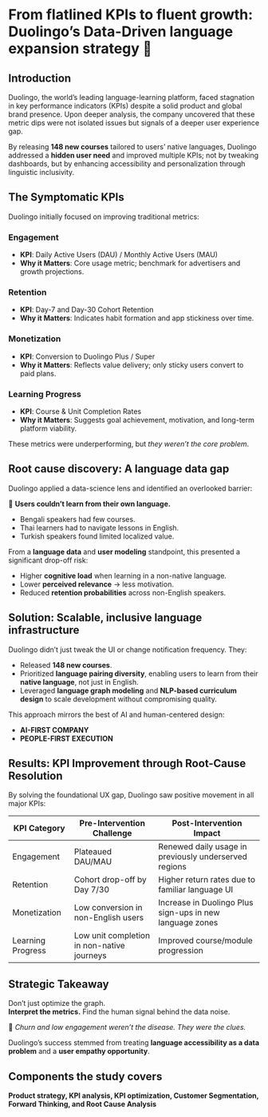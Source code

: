 # From flatlined KPIs to fluent growth: Duolingo’s Data-Driven language expansion strategy 🦉

## Introduction

Duolingo, the world’s leading language-learning platform, faced stagnation in key performance indicators (KPIs) despite a solid product and global brand presence. Upon deeper analysis, the company uncovered that these metric dips were not isolated issues but signals of a deeper user experience gap.

By releasing **148 new courses** tailored to users’ native languages, Duolingo addressed a **hidden user need** and improved multiple KPIs; not by tweaking dashboards, but by enhancing accessibility and personalization through linguistic inclusivity.



## The Symptomatic KPIs

Duolingo initially focused on improving traditional metrics:

### Engagement
- **KPI**: Daily Active Users (DAU) / Monthly Active Users (MAU)
- **Why it Matters**: Core usage metric; benchmark for advertisers and growth projections.

### Retention
- **KPI**: Day-7 and Day-30 Cohort Retention
- **Why it Matters**: Indicates habit formation and app stickiness over time.

### Monetization
- **KPI**: Conversion to Duolingo Plus / Super
- **Why it Matters**: Reflects value delivery; only sticky users convert to paid plans.

### Learning Progress
- **KPI**: Course & Unit Completion Rates
- **Why it Matters**: Suggests goal achievement, motivation, and long-term platform viability.

These metrics were underperforming, but *they weren’t the core problem*.



## Root cause discovery: A language data gap

Duolingo applied a data-science lens and identified an overlooked barrier:

🧩 **Users couldn’t learn from their own language.**

- Bengali speakers had few courses.
- Thai learners had to navigate lessons in English.
- Turkish speakers found limited localized value.

From a **language data** and **user modeling** standpoint, this presented a significant drop-off risk:
- Higher **cognitive load** when learning in a non-native language.
- Lower **perceived relevance** → less motivation.
- Reduced **retention probabilities** across non-English speakers.



## Solution: Scalable, inclusive language infrastructure

Duolingo didn’t just tweak the UI or change notification frequency. They:

- Released **148 new courses**.
- Prioritized **language pairing diversity**, enabling users to learn from their **native language**, not just in English.
- Leveraged **language graph modeling** and **NLP-based curriculum design** to scale development without compromising quality.

This approach mirrors the best of AI and human-centered design:
- **AI-FIRST COMPANY**
- **PEOPLE-FIRST EXECUTION**



## Results: KPI Improvement through Root-Cause Resolution

By solving the foundational UX gap, Duolingo saw positive movement in all major KPIs:

| KPI Category     | Pre-Intervention Challenge                 | Post-Intervention Impact                          |
|------------------|--------------------------------------------|--------------------------------------------------|
| Engagement       | Plateaued DAU/MAU                         | Renewed daily usage in previously underserved regions |
| Retention        | Cohort drop-off by Day 7/30              | Higher return rates due to familiar language UI  |
| Monetization     | Low conversion in non-English users      | Increase in Duolingo Plus sign-ups in new language zones |
| Learning Progress| Low unit completion in non-native journeys| Improved course/module progression               |



## Strategic Takeaway

Don’t just optimize the graph.  
**Interpret the metrics.** Find the human signal behind the data noise.

📌 *Churn and low engagement weren’t the disease. They were the clues.*

Duolingo’s success stemmed from treating **language accessibility as a data problem** and a **user empathy opportunity**.

## Components the study covers
**Product strategy, KPI analysis, KPI optimization, Customer Segmentation, Forward Thinking, and Root Cause Analysis**





